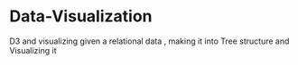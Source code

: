 # Data-Visualization
D3 and visualizing given a relational data , making it into Tree structure and Visualizing it 
